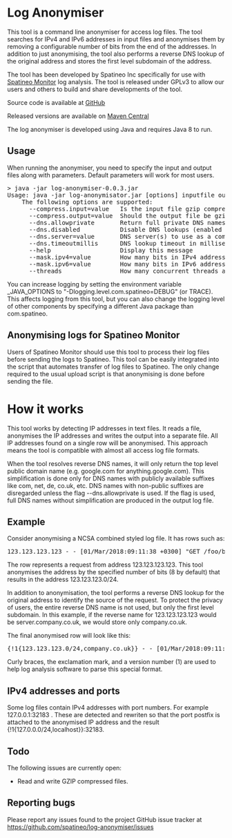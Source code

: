 # Log Anonymiser

This tool is a command line anonymiser for access log files. The tool searches for IPv4 and IPv6 addresses in input files and anonymises them by removing a configurable number of bits from the end of the addresses. In addition to just anonymising, the tool also performs a reverse DNS lookup of the original address and stores the first level subdomain of the address.

The tool has been developed by Spatineo Inc specifically for use with [Spatineo Monitor](https://www.spatineo.com/monitor/) log analysis. The tool is released under GPLv3 to allow our users and others to build and share developments of the tool.

Source code is available at [GitHub](https://github.com/spatineo/log-anonymiser)

Released versions are available on [Maven Central](https://search.maven.org/#search%7Cga%7C1%7Cg%3A%22com.spatineo%22%20a%3A%22log-anonymiser%22)

The log anonymiser is developed using Java and requires Java 8 to run.

## Usage

When running the anonymiser, you need to specify the input and output files along with parameters. Default parameters will work for most users.

<pre>
> java -jar log-anonymiser-0.0.3.jar
Usage: java -jar log-anonymisator.jar [options] inputfile outputfile
	The following options are supported:
	  --compress.input=value   Is the input file gzip compressed true/false (default autodetect)
	  --compress.output=value  Should the output file be gzip compressed true/false (default as input)
	  --dns.allowprivate       Return full private DNS names (e.g. hello.local) when DNS returns them
	  --dns.disabled           Disable DNS lookups (enabled by default)
	  --dns.server=value       DNS server(s) to use as a comma-delimited list, for example --dns.server=8.8.8.8,8.8.4.4 for Google public DNS (use system settings by default)
	  --dns.timeoutmillis      DNS lookup timeout in milliseconds (default 30000)
	  --help                   Display this message
	  --mask.ipv4=value        How many bits in IPv4 addressess to mask / anonymise (default 8)
	  --mask.ipv6=value        How many bits in IPv6 addressess to mask / anonymise (default 80)
	  --threads                How many concurrent threads are used in parallel (default 32)
</pre>

You can increase logging by setting the environment variable _JAVA_OPTIONS to "-Dlogging.level.com.spatineo=DEBUG" (or TRACE). This affects logging from this tool, but you can also change the logging level of other components by specifying a different Java package than com.spatineo.

## Anonymising logs for Spatineo Monitor

Users of Spatineo Monitor should use this tool to process their log files before sending the logs to Spatineo. This tool can be easily integrated into the script that automates transfer of log files to Spatineo. The only change required to the usual upload script is that anonymising is done before sending the file.

# How it works

This tool works by detecting IP addresses in text files. It reads a file, anonymises the IP addresses and writes the output into a separate file. All IP addresses found on a single row will be anonymised.  This approach means the tool is compatible with almost all access log file formats.

When the tool resolves reverse DNS names, it will only return the top level public domain name (e.g. google.com for anything.google.com). This simplification is done only for DNS names with publicly available suffixes like com, net, de, co.uk, etc. DNS names with non-public suffixes are disregarded unless the flag --dns.allowprivate is used. If the flag is used, full DNS names without simplification are produced in the output log file.

## Example

Consider anonymising a NCSA combined styled log file. It has rows such as:

<pre>
123.123.123.123 - - [01/Mar/2018:09:11:38 +0300] "GET /foo/bar HTTP/1.0" 200 42 "-" "Some HTTP Client"
</pre>

The row represents a request from address 123.123.123.123. This tool anonymises the address by the specified number of bits (8 by default) that results in the address 123.123.123.0/24.

In addition to anonymisation, the tool performs a reverse DNS lookup for the original address to identify the source of the request. To protect the privacy of users, the entire reverse DNS name is not used, but only the first level subdomain. In this example, if the reverse name for 123.123.123.123 would be server.company.co.uk, we would store only company.co.uk.

The final anonymised row will look like this:

<pre>
{!1{123.123.123.0/24,company.co.uk}} - - [01/Mar/2018:09:11:38 +0300] "GET /foo/bar HTTP/1.0" 200 42 "-" "Some HTTP Client"
</pre>

Curly braces, the exclamation mark, and a version number (1) are used to help log analysis software to parse this special format.

## IPv4 addresses and ports

Some log files contain IPv4 addresses with port numbers. For example 127.0.0.1:32183 . These are detected and rewriten so that the port postfix is attached to the anonymised IP address and the result {!1{127.0.0.0/24,localhost}}:32183.

## Todo

The following issues are currently open:

* Read and write GZIP compressed files.

## Reporting bugs

Please report any issues found to the project GitHub issue tracker at https://github.com/spatineo/log-anonymiser/issues

